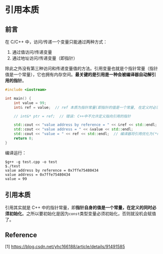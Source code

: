 # 引用本质

## 前言

在 C/C++ 中，访问/传递一个变量只能通过两种方式：

1. 通过值访问/传递变量
2. 通过地址访问/传递变量（即指针）

除此之外没有第三种访问和传递变量值的方法。引用变量也就是个指针常量（指针值是一个常量），它也拥有内存空间。**最关键的是引用是一种会被编译器自动解引用的指针**。

```c++
#include <iostream>

int main() {
    int value = 99;
    int& ref = value;  // ref 本质为指针常量(即指针的值是一个常量, 在定义时必须被初始化)

    // int&* ptr = ref;  // 错误: C++中不允许定义指向引用的指针

    std::cout << "value address by reference = " << &ref << std::endl;  // 编译器将其优化为&(*ref)
    std::cout << "value address = " << &value << std::endl;
    std::cout << "value = " << ref << std::endl;  // 编译器将引用优化为(*ref)
    return 0;
}
```

编译运行：

```
$g++ -g test.cpp -o test
$./test 
value address by reference = 0x7ffe75480434
value address = 0x7ffe75480434
value = 99
```

## 引用本质

 引用其实就是 C++ 中的指针常量，即**指针自身的值是一个常量，在定义的同时必须初始化**。之所以要初始化是因为`const`类型变量必须初始化，否则就没机会赋值了。

## Reference

[1] <https://blog.csdn.net/yhc166188/article/details/91491585>

